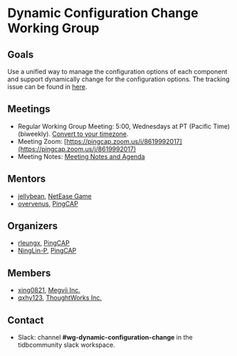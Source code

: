 # Dynamic Configuration Change Working Group

## Goals

Use a unified way to manage the configuration options of each component and support dynamically change for the configuration options. The tracking issue can be found in [here](https://github.com/pingcap/tidb/issues/13795).

## Meetings

* Regular Working Group Meeting: 5:00, Wednesdays at PT (Pacific Time) (biweekly). [Convert to your timezone](http://www.thetimezoneconverter.com/?t=5:00&tz=PT%20%28Pacific%20Time%29).
* Meeting Zoom: [https://pingcap.zoom.us/j/8619992017](https://pingcap.zoom.us/j/8619992017)
* Meeting Notes: [Meeting Notes and Agenda](https://docs.google.com/document/d/17IrAFpnplGWMTSIobQ_uFxNNnTU66bBRj5N5gAzaxew/edit?usp=sharing)

## Mentors

* [jellybean](https://github.com/jellybean), [NetEase Game](https://github.com/NetEaseGame)
* [overvenus](https://github.com/overvenus), [PingCAP](https://github.com/pingcap)

## Organizers

* [rleungx](https://github.com/rleungx), [PingCAP](https://github.com/pingcap)
* [NingLin-P](https://github.com/NingLin-P), [PingCAP](https://github.com/pingcap)

## Members

* [xing0821](https://github.com/xing0821), [Megvii Inc.](https://github.com/megvii)
* [qxhy123](https://github.com/qxhy123), [ThoughtWorks Inc.](https://github.com/thoughtworks)

## Contact

* Slack: channel **#wg-dynamic-configuration-change** in the tidbcommunity slack workspace.
